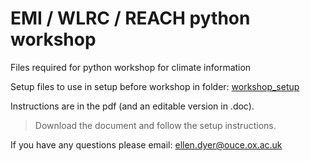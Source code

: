 # EMI / WLRC / REACH python workshop

Files required for python workshop for climate information

Setup files to use in setup before workshop in folder: [workshop_setup](https://github.com/ellendyer/python_workshop/tree/main/workshop_setup)

Instructions are in the pdf (and an editable version in .doc). 
> Download the document and follow the setup instructions.

If you have any questions please email: ellen.dyer@ouce.ox.ac.uk
